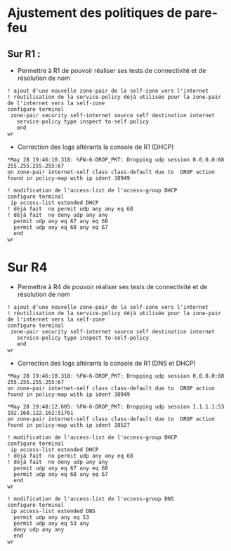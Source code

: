 # Ajustement des politiques de pare-feu

## Sur R1 :
- Permettre à R1 de pouvoir réaliser ses tests de connectivité et de résolution de nom
```
! ajout d'une nouvelle zone-pair de la self-zone vers l'internet
! réutilisation de la service-policy déjà utilisée pour la zone-pair de l'internet vers la self-zone
configure terminal
 zone-pair security self-internet source self destination internet
   service-policy type inspect to-self-policy
   end
wr
```
- Correction des logs altérants la console de R1 (DHCP)
```
*May 28 19:46:10.318: %FW-6-DROP_PKT: Dropping udp session 0.0.0.0:68 255.255.255.255:67 
on zone-pair internet-self class class-default due to  DROP action found in policy-map with ip ident 38949
```
```
! modification de l'access-list de l'access-group DHCP
configure terminal
 ip access-list extended DHCP
! déjà fait  no permit udp any any eq 68
! déjà fait  no deny udp any any
  permit udp any eq 67 any eq 68
  permit udp any eq 68 any eq 67
  end
wr
```

# Sur R4
- Permettre à R4 de pouvoir réaliser ses tests de connectivité et de résolution de nom
```
! ajout d'une nouvelle zone-pair de la self-zone vers l'internet
! réutilisation de la service-policy déjà utilisée pour la zone-pair de l'internet vers la self-zone
configure terminal
 zone-pair security self-internet source self destination internet
   service-policy type inspect to-self-policy
   end
wr
```
- Correction des logs altérants la console de R1 (DNS et DHCP)
```
*May 28 19:46:10.318: %FW-6-DROP_PKT: Dropping udp session 0.0.0.0:68 255.255.255.255:67 
on zone-pair internet-self class class-default due to  DROP action found in policy-map with ip ident 38949
```
```
*May 28 19:48:12.605: %FW-6-DROP_PKT: Dropping udp session 1.1.1.1:53 192.168.122.162:51761 
on zone-pair internet-self class class-default due to  DROP action found in policy-map with ip ident 18527
```
```
! modification de l'access-list de l'access-group DHCP
configure terminal
 ip access-list extended DHCP
! déjà fait  no permit udp any any eq 68
! déjà fait  no deny udp any any
  permit udp any eq 67 any eq 68
  permit udp any eq 68 any eq 67
  end
wr
```
```
! modification de l'access-list de l'access-group DNS
configure terminal
 ip access-list extended DNS
  permit udp any any eq 53
  permit udp any eq 53 any
  deny udp any any
  end
wr
```
